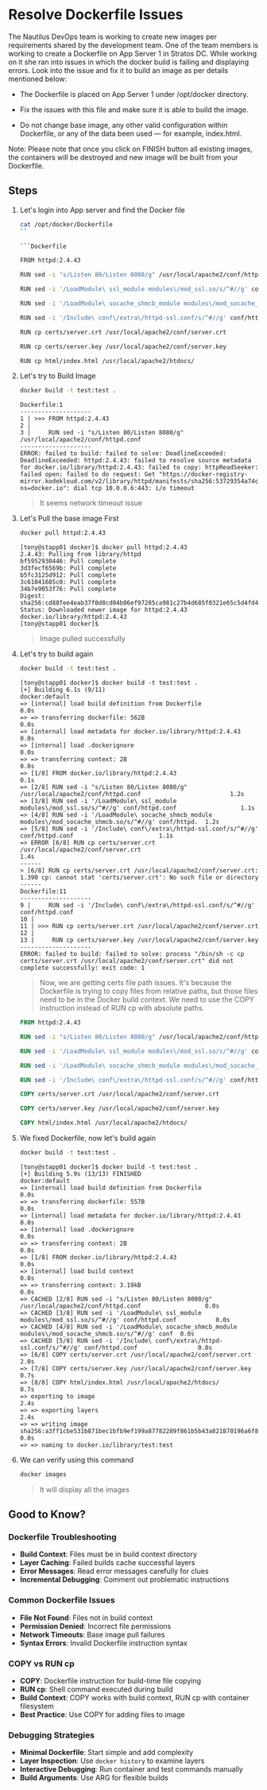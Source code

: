 # Resolve Dockerfile Issues

The Nautilus DevOps team is working to create new images per requirements shared by the development team. One of the team members is working to create a Dockerfile on App Server 1 in Stratos DC. While working on it she ran into issues in which the docker build is failing and displaying errors. Look into the issue and fix it to build an image as per details mentioned below:

- The Dockerfile is placed on App Server 1 under /opt/docker directory.

- Fix the issues with this file and make sure it is able to build the image.

- Do not change base image, any other valid configuration within Dockerfile, or any of the data been used — for example, index.html.

Note: Please note that once you click on FINISH button all existing images, the containers will be destroyed and new image will be built from your Dockerfile.

## Steps

1. Let's login into App server and find the Docker file

    ```sh
    cat /opt/docker/Dockerfile
    ``

    ```Dockerfile

    FROM httpd:2.4.43

    RUN sed -i "s/Listen 80/Listen 8080/g" /usr/local/apache2/conf/httpd.conf

    RUN sed -i '/LoadModule\ ssl_module modules\/mod_ssl.so/s/^#//g' conf/httpd.conf

    RUN sed -i '/LoadModule\ socache_shmcb_module modules\/mod_socache_shmcb.so/s/^#//g' conf/httpd.conf

    RUN sed -i '/Include\ conf\/extra\/httpd-ssl.conf/s/^#//g' conf/httpd.conf

    RUN cp certs/server.crt /usr/local/apache2/conf/server.crt

    RUN cp certs/server.key /usr/local/apache2/conf/server.key

    RUN cp html/index.html /usr/local/apache2/htdocs/
    ```

2. Let's try to Build Image

    ```sh
    docker build -t test:test .
    ```

    ```output
    Dockerfile:1
    --------------------
    1 | >>> FROM httpd:2.4.43
    2 |     
    3 |     RUN sed -i "s/Listen 80/Listen 8080/g" /usr/local/apache2/conf/httpd.conf
    --------------------
    ERROR: failed to build: failed to solve: DeadlineExceeded: DeadlineExceeded: httpd:2.4.43: failed to resolve source metadata for docker.io/library/httpd:2.4.43: failed to copy: httpReadSeeker: failed open: failed to do request: Get "https://docker-registry-mirror.kodekloud.com/v2/library/httpd/manifests/sha256:53729354a74c9c146aa8726a8906e833755066ada1a478782f4dfb2ea6994b5d?ns=docker.io": dial tcp 10.0.0.6:443: i/o timeout
    ```

    > It seems network timeout issue

3. Let's Pull the base image First

    ```sh
    docker pull httpd:2.4.43
    ```

    ```shell
    [tony@stapp01 docker]$ docker pull httpd:2.4.43
    2.4.43: Pulling from library/httpd
    bf5952930446: Pull complete 
    3d3fecf6569b: Pull complete 
    b5fc3125d912: Pull complete 
    3c61041685c0: Pull complete 
    34b7e9053f76: Pull complete 
    Digest: sha256:cd88fee4eab37f0d8cd04b06ef97285ca981c27b4d685f0321e65c5d4fd49357
    Status: Downloaded newer image for httpd:2.4.43
    docker.io/library/httpd:2.4.43
    [tony@stapp01 docker]$ 
    ```

    > Image pulled successfully

4. Let's try to build again

    ```sh
    docker build -t test:test .
    ```

    ```output
    [tony@stapp01 docker]$ docker build -t test:test .
    [+] Building 6.1s (9/11)                                                                          docker:default
    => [internal] load build definition from Dockerfile                                                        0.0s
    => => transferring dockerfile: 562B                                                                        0.0s
    => [internal] load metadata for docker.io/library/httpd:2.4.43                                             0.0s
    => [internal] load .dockerignore                                                                           0.0s
    => => transferring context: 2B                                                                             0.0s
    => [1/8] FROM docker.io/library/httpd:2.4.43                                                               0.1s
    => [2/8] RUN sed -i "s/Listen 80/Listen 8080/g" /usr/local/apache2/conf/httpd.conf                         1.2s
    => [3/8] RUN sed -i '/LoadModule\ ssl_module modules\/mod_ssl.so/s/^#//g' conf/httpd.conf                  1.1s
    => [4/8] RUN sed -i '/LoadModule\ socache_shmcb_module modules\/mod_socache_shmcb.so/s/^#//g' conf/httpd.  1.2s
    => [5/8] RUN sed -i '/Include\ conf\/extra\/httpd-ssl.conf/s/^#//g' conf/httpd.conf                        1.1s
    => ERROR [6/8] RUN cp certs/server.crt /usr/local/apache2/conf/server.crt                                  1.4s
    ------                                                                                                           
    > [6/8] RUN cp certs/server.crt /usr/local/apache2/conf/server.crt:
    1.390 cp: cannot stat 'certs/server.crt': No such file or directory
    ------
    Dockerfile:11
    --------------------
    9 |     RUN sed -i '/Include\ conf\/extra\/httpd-ssl.conf/s/^#//g' conf/httpd.conf
    10 |     
    11 | >>> RUN cp certs/server.crt /usr/local/apache2/conf/server.crt
    12 |     
    13 |     RUN cp certs/server.key /usr/local/apache2/conf/server.key
    --------------------
    ERROR: failed to build: failed to solve: process "/bin/sh -c cp certs/server.crt /usr/local/apache2/conf/server.crt" did not complete successfully: exit code: 1
    ```

    > Now, we are getting certs file path issues. It's because the Dockerfile is trying to copy files from relative paths, but those files need to be in the Docker build context. We need to use the COPY instruction instead of RUN cp with absolute paths.

    ```dockerfile
    FROM httpd:2.4.43

    RUN sed -i "s/Listen 80/Listen 8080/g" /usr/local/apache2/conf/httpd.conf

    RUN sed -i '/LoadModule\ ssl_module modules\/mod_ssl.so/s/^#//g' conf/httpd.conf

    RUN sed -i '/LoadModule\ socache_shmcb_module modules\/mod_socache_shmcb.so/s/^#//g' conf/httpd.conf

    RUN sed -i '/Include\ conf\/extra\/httpd-ssl.conf/s/^#//g' conf/httpd.conf

    COPY certs/server.crt /usr/local/apache2/conf/server.crt

    COPY certs/server.key /usr/local/apache2/conf/server.key

    COPY html/index.html /usr/local/apache2/htdocs/
    ```

5. We fixed Dockerfile, now let's build again

    ```sh
    docker build -t test:test .
    ```

    ```output
    [tony@stapp01 docker]$ docker build -t test:test .
    [+] Building 5.9s (13/13) FINISHED                                                                docker:default
    => [internal] load build definition from Dockerfile                                                        0.0s
    => => transferring dockerfile: 557B                                                                        0.0s
    => [internal] load metadata for docker.io/library/httpd:2.4.43                                             0.0s
    => [internal] load .dockerignore                                                                           0.0s
    => => transferring context: 2B                                                                             0.0s
    => [1/8] FROM docker.io/library/httpd:2.4.43                                                               0.0s
    => [internal] load build context                                                                           0.0s
    => => transferring context: 3.19kB                                                                         0.0s
    => CACHED [2/8] RUN sed -i "s/Listen 80/Listen 8080/g" /usr/local/apache2/conf/httpd.conf                  0.0s
    => CACHED [3/8] RUN sed -i '/LoadModule\ ssl_module modules\/mod_ssl.so/s/^#//g' conf/httpd.conf           0.0s
    => CACHED [4/8] RUN sed -i '/LoadModule\ socache_shmcb_module modules\/mod_socache_shmcb.so/s/^#//g' conf  0.0s
    => CACHED [5/8] RUN sed -i '/Include\ conf\/extra\/httpd-ssl.conf/s/^#//g' conf/httpd.conf                 0.0s
    => [6/8] COPY certs/server.crt /usr/local/apache2/conf/server.crt                                          2.0s
    => [7/8] COPY certs/server.key /usr/local/apache2/conf/server.key                                          0.7s
    => [8/8] COPY html/index.html /usr/local/apache2/htdocs/                                                   0.7s
    => exporting to image                                                                                      2.4s
    => => exporting layers                                                                                     2.4s
    => => writing image sha256:a3ff1cbe531b871bec1bfb9ef199a87782289f861b5b43a821870196a6f8b3e8                0.0s
    => => naming to docker.io/library/test:test  
    ````

6. We can verify using this command

    ```sh
    docker images
    ```

    > It will display all the images

## Good to Know?

### Dockerfile Troubleshooting

- **Build Context**: Files must be in build context directory
- **Layer Caching**: Failed builds cache successful layers
- **Error Messages**: Read error messages carefully for clues
- **Incremental Debugging**: Comment out problematic instructions

### Common Dockerfile Issues

- **File Not Found**: Files not in build context
- **Permission Denied**: Incorrect file permissions
- **Network Timeouts**: Base image pull failures
- **Syntax Errors**: Invalid Dockerfile instruction syntax

### COPY vs RUN cp

- **COPY**: Dockerfile instruction for build-time file copying
- **RUN cp**: Shell command executed during build
- **Build Context**: COPY works with build context, RUN cp with container filesystem
- **Best Practice**: Use COPY for adding files to image

### Debugging Strategies

- **Minimal Dockerfile**: Start simple and add complexity
- **Layer Inspection**: Use `docker history` to examine layers
- **Interactive Debugging**: Run container and test commands manually
- **Build Arguments**: Use ARG for flexible builds
